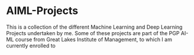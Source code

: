 # AIML-Projects
This is a collection of the different Machine Learning and Deep Learning Projects undertaken by me.  Some of these projects are part of the PGP AI-ML course from Great Lakes Institute of Management, to which I am currently enrolled to
